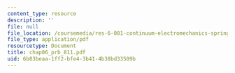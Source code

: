 ```yaml
---
content_type: resource
description: ''
file: null
file_location: /coursemedia/res-6-001-continuum-electromechanics-spring-2009/6b83beaa1ff2bfe43b414b38bd33509b_chap06_prb_811.pdf
file_type: application/pdf
resourcetype: Document
title: chap06_prb_811.pdf
uid: 6b83beaa-1ff2-bfe4-3b41-4b38bd33509b
---
```

